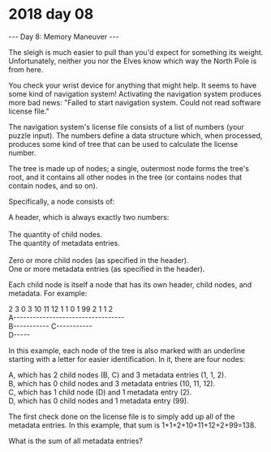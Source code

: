 # 2018 day 08

--- Day 8: Memory Maneuver ---

The sleigh is much easier to pull than you'd expect for something its weight. Unfortunately, neither you nor the Elves know which way the North Pole is from here.



You check your wrist device for anything that might help.  It seems to have some kind of navigation system!  Activating the navigation system produces more bad news: "Failed to start navigation system. Could not read software license file."



The navigation system's license file consists of a list of numbers (your puzzle input).  The numbers define a data structure which, when processed, produces some kind of tree that can be used to calculate the license number.



The tree is made up of nodes; a single, outermost node forms the tree's root, and it contains all other nodes in the tree (or contains nodes that contain nodes, and so on).



Specifically, a node consists of:



A header, which is always exactly two numbers:\
\
The quantity of child nodes.\
The quantity of metadata entries.\
\
Zero or more child nodes (as specified in the header).\
One or more metadata entries (as specified in the header).



Each child node is itself a node that has its own header, child nodes, and metadata. For example:



2 3 0 3 10 11 12 1 1 0 1 99 2 1 1 2\
A----------------------------------\
    B----------- C-----------\
                     D-----



In this example, each node of the tree is also marked with an underline starting with a letter for easier identification. In it, there are four nodes:



A, which has 2 child nodes (B, C) and 3 metadata entries (1, 1, 2).\
B, which has 0 child nodes and 3 metadata entries (10, 11, 12).\
C, which has 1 child node (D) and 1 metadata entry (2).\
D, which has 0 child nodes and 1 metadata entry (99).



The first check done on the license file is to simply add up all of the metadata entries.  In this example, that sum is 1+1+2+10+11+12+2+99=138.



What is the sum of all metadata entries?




